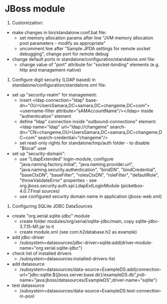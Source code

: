 JBoss module
============

1. Customization:
 * make changes in bin/standalone.conf.bat file:
    * set memory allocation params after line "JVM memory allocation pool parameters - modify as appropriate"
    * uncomment line after "Sample JPDA settings for remote socket debugging", change port for remote debug
 * change default ports in standalone/configuration/standalone.xml file:
    * change value of "port" attribute for "socket-binding" elements (e.g. http and management-native)
1. Configure digit security (LDAP based) in standalone/configuration/standalone.xml file:
 * set up "security-realm" for management:
    * insert &lt;ldap connection="ldap" base-dn="OU=UsersSamara,DC=samara,DC=changeme,DC=com">&lt;username-filter attribute="sAMAccountName"/>&lt;/ldap> inside "authentication" element
    * define "ldap" connection inside "outbound-connections" element: &lt;ldap name="ldap" url="ldap://changeme" search-dn="CN=changeme,OU=UsersSamara,DC=samara,DC=changeme,DC=com" search-credential="changeme"/>
    * set read-only rights for standalone/tmp/auth folder - to disable "$local"	user
 * set up "security-domain":
    * use "LdapExtended" login-module, configure "java.naming.factory.initial", "java.naming.provider.url", "java.naming.security.authentication", "bindDN", "bindCredential", "baseCtxDN", "baseFilter", "rolesCtxDN", "roleFilter", "defaultRole", "throwValidateError" properties - see org.jboss.security.auth.spi.LdapExtLoginModule (picketbox-4.0.7.Final sources)
    * use configured security domain name in application (jboss-web.xml)
1. Configuring SQLite JDBC DataSources
 * create "org.xerial.sqlite-jdbc" module
    * create folder modules/org/xerial/sqlite-jdbc/main, copy sqlite-jdbc-3.7.15-M1.jar to it
    * create module.xml (see com.h2database.h2 as example)
 * add jdbc-driver
    * /subsystem=datasources/jdbc-driver=sqlite:add(driver-module-name="org.xerial.sqlite-jdbc")
 * check list of installed drivers
    * /subsystem=datasources:installed-drivers-list
 * add datasource
    * /subsystem=datasources/data-source=ExampleDS:add(connection-url="jdbc:sqlite:${jboss.server.base.dir}/exampleDS.db",jndi-name="java:jboss/datasources/ExampleDS",driver-name="sqlite")
 * test datasource
    * /subsystem=datasources/data-source=ExampleDS:test-connection-in-pool
